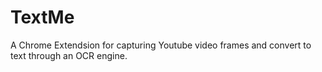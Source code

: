 # TextMe
A Chrome Extendsion for capturing Youtube video frames and convert to text through an OCR engine.
